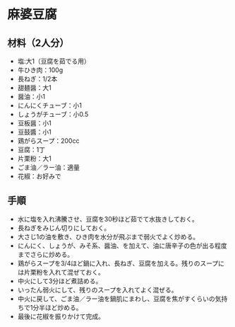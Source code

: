 # 麻婆豆腐


## 材料（2人分）
- 塩:大1（豆腐を茹でる用）
- 牛ひき肉：100g
- 長ねぎ：1/2本
- 甜麺醤：大1
- 醤油：小1
- にんにくチューブ：小1
- しょうがチューブ：小0.5
- 豆板醤：小1
- 豆鼓醬：小1
- 鶏がらスープ：200cc
- 豆腐：1丁
- 片栗粉：大1
- ごま油／ラー油：適量
- 花椒：お好みで


## 手順
- 水に塩を入れ沸騰させ、豆腐を30秒ほど茹でて水抜きしておく。
- 長ねぎをみじん切りにしておく。
- 大さじ1の油を敷き、ひき肉を水分が飛ぶまで弱火でよく炒める。
- にんにく、しょうが、みそ系、醤油、を加えて、油に唐辛子の色が出る程度までさらに炒める。
- 鶏がらスープを3/4ほど鍋に入れ、長ねぎ、豆腐を加える。残りのスープには片栗粉を入れて混ぜておく。
- 中火にして3分ほど煮詰める。
- いったん弱火にして、残りのスープを入れてよく混ぜる。
- 中火に戻して、ごま油／ラー油を鍋肌にまわし、豆腐を焦がすくらいの気持ちで1分半ほど炒める。
- 最後に花椒を振りかけて完成。
